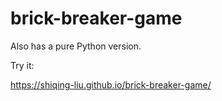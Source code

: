 # brick-breaker-game

Also has a pure Python version.

Try it:

<https://shiqing-liu.github.io/brick-breaker-game/>


